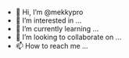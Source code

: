 - 👋 Hi, I’m @mekkypro
- 👀 I’m interested in ...
- 🌱 I’m currently learning ...
- 💞️ I’m looking to collaborate on ...
- 📫 How to reach me ...

<!---
mekkypro/mekkypro is a ✨ special ✨ repository because its `README.md` (this file) appears on your GitHub profile.
You can click the Preview link to take a look at your changes.
--->
